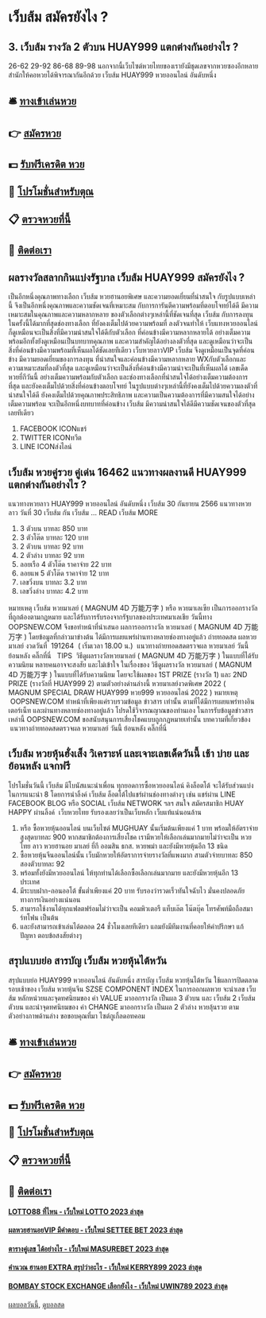 # เว็บส้ม สมัครยังไง ?
## 3. เว็บส้ม รางวัล 2 ตัวบน HUAY999 แตกต่างกันอย่างไร ?
26-62
29-92
86-68
89-98
นอกจากนี้เว็บไซต์หวยไทยของเรายังมีชุดเลขจากหวยซองอีกหลายสำนักให้คอหวยได้พิจารณากันอีกด้วย เว็บส้ม HUAY999 หวยออนไลน์ อันดับหนึ่ง

## 🛎 [ทางเข้าเล่นหวย](https://bit.ly/3BG5bNw)
## 👉 [สมัครหวย](https://bit.ly/3BG5bNw)
## 💵 [รับฟรีเครดิต หวย](https://bit.ly/3C3mvgS)
## 👑 [โปรโมชั่นสำหรับตุณ](https://bit.ly/3C3mvgS)
## 📋 [ตรวจหวยที่นี้](https://bit.ly/3C3mvgS)
## 📱 [ติดต่อเรา](https://bit.ly/3C3mvgS)

## ผลรางวัลสลากกินแบ่งรัฐบาล เว็บส้ม HUAY999 สมัครยังไง ?
เป็นอีกหนึ่งคุณภาพทางเลือก เว็บส้ม หวยฮานอยพิเศษ และความยอดเยี่ยมที่น่าสนใจ กับรูปแบบเหล่านี้ จึงเป็นอีกหนึ่งคุณภาพและความชัดเจนที่เหมาะสม กับการการันตีความพร้อมที่ตอบโจทย์ได้ดี มีความเหมาะสมในคุณภาพและความหลากหลาย ของตัวเลือกต่างๆเหล่านี้ที่ชัดเจนที่สุด เว็บส้ม กับการลงทุนในครั้งนี้ได้มากที่สุดช่องทางเลือก ที่ยังคงเต็มไปด้วยความพร้อมที่ ลงตัวจนทำให้ เว็บแทงหวยออนไลน์ ก็ดูเหมือนจะเป็นสิ่งที่มีความน่าสนใจได้ดีกับตัวเลือก ที่ค่อนข้างมีความหลากหลายได้ อย่างเต็มความพร้อมอีกทั้งยังดูเหมือนเป็นบทบาทคุณภาพ และความสำคัญได้อย่างลงตัวที่สุด และดูเหมือนว่าจะเป็นสิ่งที่ค่อนข้างมีความพร้อมที่เห็นผลได้ชัดเลยทีเดียว
เว็บหวยลาวVIP เว็บส้ม จึงดูเหมือนเป็นจุดที่ค่อนข้าง มีความยอดเยี่ยมของการลงทุน ที่น่าสนใจและค่อนข้างมีความหลากหลาย WXกับตัวเลือกและความเหมาะสมที่ลงตัวที่สุด และดูเหมือนว่าจะเป็นสิ่งที่ค่อนข้างมีความน่าจะเป็นที่เห็นผลได้ เลขเด็ดหวยยี่กีวันนี้ อย่างเต็มความพร้อมกับตัวเลือก และช่องทางเลือกที่น่าสนใจได้อย่างเต็มความต้องการที่สุด และยังคงเต็มไปด้วยสิ่งที่ค่อนข้างตอบโจทย์ ในรูปแบบต่างๆเหล่านี้ที่ยังคงเต็มไปด้วยความลงตัวที่น่าสนใจได้ดี ยังคงเต็มไปด้วยคุณภาพประสิทธิภาพ และความเป็นความต้องการที่มีความสนใจได้อย่างเต็มความพร้อม จะเป็นอีกหนึ่งบทบาทที่ค่อนข้าง เว็บส้ม มีความน่าสนใจได้ดีมีความชัดเจนของตัวที่สุดเลยทีเดียว
1. FACEBOOK ICONแชร์
2. TWITTER ICONทวีต
3. LINE ICONส่งไลน์

## เว็บส้ม หวยคู่รวย คู่เด่น 16462 แนวทางผลงานดี HUAY999 แตกต่างกันอย่างไร ?
แนวทางหวยลาว HUAY999 หวยออนไลน์ อันดับหนึ่ง เว็บส้ม 30 กันยายน 2566 แนวทางหวยลาว วันที่ 30 เว็บส้ม กัน เว็บส้ม … READ เว็บส้ม MORE
1. 3 ตัวบน บาทละ 850 บาท
2. 3 ตัวโต๊ด บาทละ 120 บาท
3. 2 ตัวบน บาทละ 92 บาท
4. 2 ตัวล่าง บาทละ 92 บาท
5. ลอยเรือ 4 ตัวโต๊ด ราคาจ่าย 22 บาท
6. ลอยแพ 5 ตัวโต๊ด ราคาจ่าย 12 บาท
7. เลขวิ่งบน บาทละ 3.2 บาท
8. เลขวิ่งล่าง บาทละ 4.2 บาท

หมายเหตุ เว็บส้ม หวยมาเลย์ ( MAGNUM 4D 万能万字 ) หรือ หวยมาเลเซีย เป็นการออกรางวัลที่ถูกต้องตามกฎหมาย และได้รับการรับรองจากรัฐบาลของประเทศมาเลเชีย
วันนี้ทาง OOPSNEW.COM จึงขอทำหน้าที่นำเสนอ ผลการออกรางวัล หวยมาเลย์ ( MAGNUM 4D 万能万字 ) โดยข้อมูลที่กล่าวมาข่างต้น ได้มีการเผยแพร่ผ่านทางหลายช่องทางอยู่แล้ว
ถ่ายทอดสด ผลหวยมาเลย์ งวดวันที่  191264  ( เริ่มเวลา 18.00 น.)
 แนวทางถ่ายทอดสดตรวจผล หวยมาเลย์ วันนี้ ย้อนหลัง คลิ๊กที่นี่  
TIPS  วิธีดูผลรางวัลหวยมาเลย์ ( MAGNUM 4D 万能万字 ) ในแบบที่ได้รับความนิยม
หลายคนอาจจะสงสัย และไม่เข้าใจ ในเรื่องของ วิธีดูผลรางวัล หวยมาเลย์ ( MAGNUM 4D 万能万字 ) ในแบบที่ได้รับความนิยม โดยจะใช้ผลของ 1ST PRIZE (รางวัล 1) และ 2ND PRIZE (รางวัลที่ HUAY999 2) ตามตัวอย่างด่านล่างนี้
หวยมาเลย์งวดพิเศษ 2022 ( MAGNUM SPECIAL DRAW HUAY999 หวย999 หวยออนไลน์ 2022 )
หมายเหตุ  OOPSNEW.COM ทำหน้าที่เพียงแค่รวบรวมข้อมูล ข่าวสาร เท่านั้น ตามที่ได้มีการเผยแพร่ทางอินเตอร์เน็ท และผ่านทางหลายช่องทางอยู่แล้ว โปรดใช้วิจารณญาณของท่านเอง ในการรับข้อมูลข่าวสารเหล่านี้ OOPSNEW.COM ขอสนับสนุนการเสี่ยงโชคแบบถูกกฎหมายเท่านั้น
บทความที่เกี่ยวข้อง
 แนวทางถ่ายทอดสดตรวจผล หวยมาเลย์ วันนี้ ย้อนหลัง คลิ๊กที่นี่  

## เว็บส้ม หวยหุ้นฮั่งเส็ง วิเคราะห์ และเจาะเลขเด็ดวันนี้ เช้า บ่าย และย้อนหลัง แจกฟรี
โปรโมชั่นวันนี้ เว็บส้ม มีโบนัสแนะนำเพื่อน ทุกยอดการซื้อหวยออนไลน์ คิงล็อตโต้ จะได้รับส่วนแบ่งในการแนะนำ 8 โดยการนำลิ้งค์ เว็บส้ม ล็อตโต้ไปแชร์ผ่านช่องทางต่างๆ เช่น แชร์ผ่าน LINE FACEBOOK BLOG หรือ SOCIAL เว็บส้ม NETWORK ฯลฯ สนใจ สมัครสมาชิก HUAY HAPPY ผ่านลิ้งค์  เว็บหวยไทย รับรองเลยว่าเป็นเว็บหลัก เว็บแท้แน่นอนล้าน
1. หรือ ซื้อหวยหุ้นออนไลน์ บนเว็บไซต์ MUGHUAY นั้นเริ่มต้นเพียงแค่ 1 บาท พร้อมให้อัตราจ่ายสูงสุดบาทละ 900 หากสมาชิกต้องการเสี่ยงโชค เรามีหวยให้เลือกเล่นมากมายไม่ว่าจะเป็น หวยไทย ลาว หวยฮานอย มาเลย์ ยี่กี ออมสิน ธกส. หวยพม่า และยังมีหวยหุ้นอีก 13 ชนิด
2. ซื้อหวยหุ้นจีนออนไลน์นั้น เว็บมักหวยให้อัตราการจ่ายรางวัลที่แพงมาก สามตัวจ่ายบาทละ 850 สองตัวบาทละ 92
3. พร้อมทั้งยังมีหวยออนไลน์ ให้ทุกท่านได้เลือกซื้อเลือกเล่นมากมาย และยังมีหวยหุ้นอีก 13 ประเทศ
4. มีระบบฝาก-ถอนออโต้ ขั้นต่ำเพียงแค่ 20 บาท รับรองว่ารวดเร็วทันใจฉับไว มั่นคงปลอดภัยทางการเงินอย่างแน่นอน
5. สามารถใช้งานได้ทุกแฟลตฟร์อมไม่ว่าจะเป็น คอมพิวเตอรื แท็บเล๊ต โน๊ตบุ๊ค โทรศัพท์มือถือสมาร์ทโฟน เป็นต้น
6. และยังสามารถเข้าเล่นได้ตลอด 24 ชั่วโมงเลยทีเดียว แถมยังมีทีมงานที่คอยให้คำปรึกษา แก้ปัญหา ตอบข้อสงสัยต่างๆ

## สรุปแบบย่อ สารบัญ เว็บส้ม หวยหุ้นไต้หวัน
สรุปแบบย่อ HUAY999 หวยออนไลน์ อันดับหนึ่ง สารบัญ เว็บส้ม หวยหุ้นไต้หวัน ใช้ผลการปิดตลาดรอบเช้าของ เว็บส้ม หวยหุ้นจีน SZSE COMPONENT INDEX ในการออกผลหวย จะนำเลข เว็บส้ม หลักหน่วยและจุดทศนิยมของ ค่า VALUE มาออกรางวัล เป็นผล 3 ตัวบน และ เว็บส้ม 2 เว็บส้ม ตัวบน และนำจุดทศนิยมของ ค่า CHANGE มาออกรางวัล เป็นผล 2 ตัวล่าง หวยลุ้นรวย ตามตัวอย่างภาพด้านล่าง
ขอขอบคุณที่มา ไซต์กูเกิ้ลดอทคอม

## 🛎 [ทางเข้าเล่นหวย](https://bit.ly/3BG5bNw)
## 👉 [สมัครหวย](https://bit.ly/3BG5bNw)
## 💵 [รับฟรีเครดิต หวย](https://bit.ly/3C3mvgS)
## 👑 [โปรโมชั่นสำหรับตุณ](https://bit.ly/3C3mvgS)
## 📋 [ตรวจหวยที่นี้](https://bit.ly/3C3mvgS)
## 📱 [ติดต่อเรา](https://bit.ly/3C3mvgS)

#### [LOTTO88 ที่ไหน - เว็บใหม่ LOTTO 2023 ล่าสุด](https://atom.io/themes/lotto88%20ที่ไหน%20-%20เว็บใหม่%20lotto%202023%20ล่าสุด)
#### [ผลหวยฮานอยVIP มีคำตอบ - เว็บใหม่ SETTEE BET 2023 ล่าสุด](https://atom.io/themes/ผลหวยฮานอยvip%20มีคำตอบ%20-%20เว็บใหม่%20settee%20bet%202023%20ล่าสุด)
#### [ตารางคู่เลข ได้อย่างไร - เว็บใหม่ MASUREBET 2023 ล่าสุด](https://atom.io/themes/ตารางคู่เลข%20ได้อย่างไร%20-%20เว็บใหม่%20masurebet%202023%20ล่าสุด)
#### [คำนวณ ฮานอย EXTRA สรุปว่าอะไร - เว็บใหม่ KERRY899 2023 ล่าสุด](https://atom.io/themes/คำนวณ%20ฮานอย%20extra%20สรุปว่าอะไร%20-%20เว็บใหม่%20kerry899%202023%20ล่าสุด)
#### [BOMBAY STOCK EXCHANGE เลือกยังไง - เว็บใหม่ UWIN789 2023 ล่าสุด](https://atom.io/themes/bombay%20stock%20exchange%20เลือกยังไง%20-%20เว็บใหม่%20uwin789%202023%20ล่าสุด)

[ผลบอลวันนี้](https://siamsport.tv "ผลบอลวันนี้"), [ดูบอลสด](https://siamsport.tv/ดูบอลสด "ดูบอลสด")